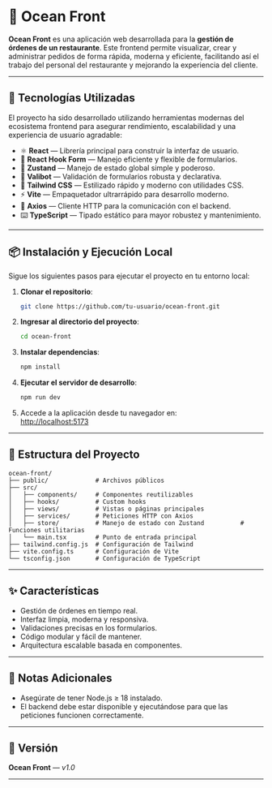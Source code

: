 # 🌊 Ocean Front

**Ocean Front** es una aplicación web desarrollada para la **gestión de órdenes de un restaurante**. Este frontend permite visualizar, crear y administrar pedidos de forma rápida, moderna y eficiente, facilitando así el trabajo del personal del restaurante y mejorando la experiencia del cliente.

---

## 🚀 Tecnologías Utilizadas

El proyecto ha sido desarrollado utilizando herramientas modernas del ecosistema frontend para asegurar rendimiento, escalabilidad y una experiencia de usuario agradable:

- ⚛️ **React** — Librería principal para construir la interfaz de usuario.
- 🎣 **React Hook Form** — Manejo eficiente y flexible de formularios.
- 🐻 **Zustand** — Manejo de estado global simple y poderoso.
- 🔐 **Valibot** — Validación de formularios robusta y declarativa.
- 💨 **Tailwind CSS** — Estilizado rápido y moderno con utilidades CSS.
- ⚡ **Vite** — Empaquetador ultrarrápido para desarrollo moderno.
- 🔗 **Axios** — Cliente HTTP para la comunicación con el backend.
- ⌨️ **TypeScript** — Tipado estático para mayor robustez y mantenimiento.

---

## 📦 Instalación y Ejecución Local

Sigue los siguientes pasos para ejecutar el proyecto en tu entorno local:

1. **Clonar el repositorio**:

   ```bash
   git clone https://github.com/tu-usuario/ocean-front.git
   ```

2. **Ingresar al directorio del proyecto**:

   ```bash
   cd ocean-front
   ```

3. **Instalar dependencias**:

   ```bash
   npm install
   ```

4. **Ejecutar el servidor de desarrollo**:

   ```bash
   npm run dev
   ```

5. Accede a la aplicación desde tu navegador en:  
   [http://localhost:5173](http://localhost:5173)

---

## 📁 Estructura del Proyecto

```
ocean-front/
├── public/             # Archivos públicos
├── src/
│   ├── components/     # Componentes reutilizables
│   ├── hooks/          # Custom hooks
│   ├── views/          # Vistas o páginas principales
│   ├── services/       # Peticiones HTTP con Axios
│   ├── store/          # Manejo de estado con Zustand          # Funciones utilitarias
│   └── main.tsx        # Punto de entrada principal
├── tailwind.config.js  # Configuración de Tailwind
├── vite.config.ts      # Configuración de Vite
└── tsconfig.json       # Configuración de TypeScript
```

---

## ✨ Características

- Gestión de órdenes en tiempo real.
- Interfaz limpia, moderna y responsiva.
- Validaciones precisas en los formularios.
- Código modular y fácil de mantener.
- Arquitectura escalable basada en componentes.

---

## 📌 Notas Adicionales

- Asegúrate de tener Node.js ≥ 18 instalado.
- El backend debe estar disponible y ejecutándose para que las peticiones funcionen correctamente.

---

## 🧾 Versión

**Ocean Front** — _v1.0_

---